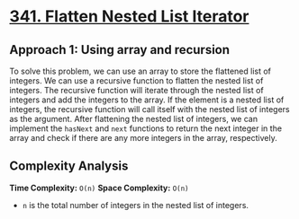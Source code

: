 # [341. Flatten Nested List Iterator](https://leetcode.com/problems/flatten-nested-list-iterator/)

## Approach 1: Using array and recursion

To solve this problem, we can use an array to store the flattened list of integers. We can use a recursive function to flatten the nested list of integers. The recursive function will iterate through the nested list of integers and add the integers to the array. If the element is a nested list of integers, the recursive function will call itself with the nested list of integers as the argument. After flattening the nested list of integers, we can implement the `hasNext` and `next` functions to return the next integer in the array and check if there are any more integers in the array, respectively.

## Complexity Analysis
**Time Complexity:** `O(n)`
**Space Complexity:** `O(n)`
- `n` is the total number of integers in the nested list of integers.

